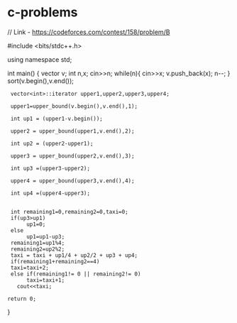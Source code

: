 # c-problems

// Link - https://codeforces.com/contest/158/problem/B


#include <bits/stdc++.h>
 
using namespace std;
 
int main()
{
     vector<int> v;
     int n,x;
     cin>>n;
     while(n){
          cin>>x;
          v.push_back(x);
          n--;
     }
     sort(v.begin(),v.end());
 
     vector<int>::iterator upper1,upper2,upper3,upper4;
     
     upper1=upper_bound(v.begin(),v.end(),1);
     
     int up1 = (upper1-v.begin());
     
     upper2 = upper_bound(upper1,v.end(),2);
     
     int up2 = (upper2-upper1);
     
     upper3 = upper_bound(upper2,v.end(),3);
     
     int up3 =(upper3-upper2);
     
     upper4 = upper_bound(upper3,v.end(),4);
     
     int up4 =(upper4-upper3);
     
     
     int remaining1=0,remaining2=0,taxi=0;
     if(up3>up1)
          up1=0;
     else
          up1=up1-up3;
     remaining1=up1%4;
     remaining2=up2%2;
     taxi = taxi + up1/4 + up2/2 + up3 + up4;
     if(remaining1+remaining2==4)
     taxi=taxi+2;
     else if(remaining1!= 0 || remaining2!= 0)
          taxi=taxi+1;
       cout<<taxi;
 
    return 0;
}
